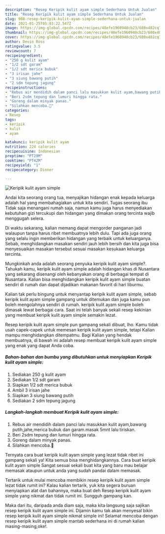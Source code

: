 ```yaml
---
description: "Resep Keripik kulit ayam simple Sederhana Untuk Jualan"
title: "Resep Keripik kulit ayam simple Sederhana Untuk Jualan"
slug: 988-resep-keripik-kulit-ayam-simple-sederhana-untuk-jualan
date: 2021-01-25T05:03:22.547Z
image: https://img-global.cpcdn.com/recipes/48efe1960948cb23/680x482cq70/keripik-kulit-ayam-simple-foto-resep-utama.jpg
thumbnail: https://img-global.cpcdn.com/recipes/48efe1960948cb23/680x482cq70/keripik-kulit-ayam-simple-foto-resep-utama.jpg
cover: https://img-global.cpcdn.com/recipes/48efe1960948cb23/680x482cq70/keripik-kulit-ayam-simple-foto-resep-utama.jpg
author: Devin Ross
ratingvalue: 3.5
reviewcount: 7
recipeingredient:
- "250 g kulit ayam"
- "1/2 sdt garam"
- "1/2 sdt merica bubuk"
- "3 irisan jahe"
- "3 siung bawang putih"
- "2 sdm tepung jagung"
recipeinstructions:
- "Rebus air mendidih dalam panci lalu masukkan kulit ayam,bawang putih,jahe,merica bubuk dan garam.masak 5mnt lalu tiriskan."
- "Beri 2sdm tepung dan lumuri hingga rata."
- "Goreng dalam minyak panas."
- "Silahkan mencoba.💁"
categories:
- Resep
tags:
- keripik
- kulit
- ayam

katakunci: keripik kulit ayam 
nutrition: 224 calories
recipecuisine: Indonesian
preptime: "PT29M"
cooktime: "PT42M"
recipeyield: "1"
recipecategory: Dinner

---
```



![Keripik kulit ayam simple](https://img-global.cpcdn.com/recipes/48efe1960948cb23/680x482cq70/keripik-kulit-ayam-simple-foto-resep-utama.jpg)

Andai kita seorang orang tua, menyajikan hidangan enak kepada keluarga adalah hal yang membahagiakan untuk kita sendiri. Tugas seorang ibu Tidak saja menangani rumah saja, namun kamu juga harus menyediakan kebutuhan gizi tercukupi dan hidangan yang dimakan orang tercinta wajib menggugah selera.

Di waktu  sekarang, kalian memang dapat mengorder panganan jadi walaupun tanpa harus ribet membuatnya lebih dulu. Tapi ada juga orang yang selalu ingin memberikan hidangan yang terbaik untuk keluarganya. Sebab, menghidangkan masakan sendiri jauh lebih bersih dan kita juga bisa menyesuaikan masakan tersebut sesuai masakan kesukaan keluarga tercinta. 



Mungkinkah anda adalah seorang penyuka keripik kulit ayam simple?. Tahukah kamu, keripik kulit ayam simple adalah hidangan khas di Nusantara yang sekarang disenangi oleh kebanyakan orang di berbagai tempat di Nusantara. Kalian bisa menghidangkan keripik kulit ayam simple buatan sendiri di rumah dan dapat dijadikan makanan favorit di hari liburmu.

Kalian tak perlu bingung untuk menyantap keripik kulit ayam simple, sebab keripik kulit ayam simple gampang untuk ditemukan dan juga kamu pun boleh mengolahnya sendiri di rumah. keripik kulit ayam simple boleh dimasak lewat berbagai cara. Saat ini telah banyak sekali resep kekinian yang membuat keripik kulit ayam simple semakin lezat.

Resep keripik kulit ayam simple pun gampang sekali dibuat, lho. Kamu tidak usah capek-capek untuk memesan keripik kulit ayam simple, tetapi Kalian mampu menghidangkan ditempatmu. Bagi Kalian yang hendak membuatnya, di bawah ini adalah resep membuat keripik kulit ayam simple yang enak yang dapat Anda coba.

<!--inarticleads1-->

##### Bahan-bahan dan bumbu yang dibutuhkan untuk menyiapkan Keripik kulit ayam simple:

1. Sediakan 250 g kulit ayam
1. Sediakan 1/2 sdt garam
1. Siapkan 1/2 sdt merica bubuk
1. Ambil 3 irisan jahe
1. Siapkan 3 siung bawang putih
1. Sediakan 2 sdm tepung jagung




<!--inarticleads2-->

##### Langkah-langkah membuat Keripik kulit ayam simple:

1. Rebus air mendidih dalam panci lalu masukkan kulit ayam,bawang putih,jahe,merica bubuk dan garam.masak 5mnt lalu tiriskan.
1. Beri 2sdm tepung dan lumuri hingga rata.
1. Goreng dalam minyak panas.
1. Silahkan mencoba.💁




Ternyata cara buat keripik kulit ayam simple yang lezat tidak ribet ini gampang sekali ya! Kita semua bisa menghidangkannya. Cara buat keripik kulit ayam simple Sangat sesuai sekali buat kita yang baru mau belajar memasak ataupun untuk anda yang sudah pandai dalam memasak.

Tertarik untuk mulai mencoba membikin resep keripik kulit ayam simple lezat tidak rumit ini? Kalau kalian tertarik, yuk kita segera buruan menyiapkan alat dan bahannya, maka buat deh Resep keripik kulit ayam simple yang nikmat dan tidak rumit ini. Sungguh gampang kan. 

Maka dari itu, daripada anda diam saja, maka kita langsung saja sajikan resep keripik kulit ayam simple ini. Dijamin kamu tak akan menyesal bikin resep keripik kulit ayam simple nikmat simple ini! Selamat mencoba dengan resep keripik kulit ayam simple mantab sederhana ini di rumah kalian masing-masing,oke!.

